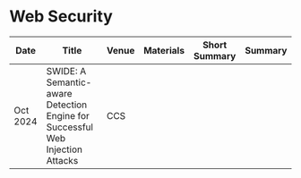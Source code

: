 # Web Security

| Date | Title | Venue | Materials | Short Summary | Summary |
| --- | --- | --- | --- | --- | --- |
| Oct 2024 | SWIDE: A Semantic-aware Detection Engine for Successful Web Injection Attacks | CCS | | | |
